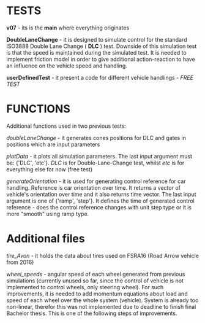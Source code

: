 # TESTS

**v07** - its is the **main** where everything originates 

**DoubleLaneChange** - it is designed to simulate control for the standard ISO3888 Double Lane Change ( **DLC** ) test. Downside of this simulation test is that the speed is maintained during the simulated test. It is needed to implement friction model in order to give additional action-reaction to have an influence on the vehicle speed and handling.

**userDefinedTest** - it present a code for different vehicle handlings - *FREE TEST*

# FUNCTIONS
Additional functions used in two previous tests:

*doubleLaneChange* - it generates cones positions for DLC and gates in positions which are input parameters

*plotData* - it plots all simulation parameters. The last input argument must be: {'DLC', 'etc'}. *DLC* is for Double-Lane-Change test, whilst *etc* is for everything else for now (free test)

*generateOrientation* - it is used for generating control reference for car handling. Reference is car orientation over time. It returns a vector of vehicle's orientation over time and it also returns time vector. The last input argument is one of {'ramp', 'step'}. It defines the time of generated control reference - does the control reference changes with unit step type or it is more "smooth" using ramp type.

# Additional files

*tire_Avon* - it holds the data about tires used on FSRA16 (Road Arrow vehicle from 2016)

*wheel_speeds* - angular speed of each wheel generated from previous simulations (currently unused so far, since the control of vehicle is not implemented to control wheels, only steering wheel). For such improvements, it is needed to add momentum equations about load and speed of each wheel over the whole system (vehicle). System is already too non-linear, therefor this was not implemented due to deadline to finish final Bachelor thesis. This is one of the following steps of improvements.
